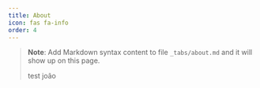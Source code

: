 ```yaml
---
title: About
icon: fas fa-info
order: 4
---
```



> **Note**: Add Markdown syntax content to file `_tabs/about.md` and it will show up on this page.
>
> test joão
